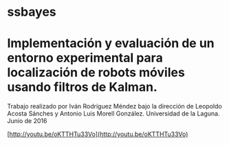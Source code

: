 # ssbayes
Implementación y evaluación de un entorno experimental para localización de robots móviles usando filtros de Kalman.
==========
Trabajo realizado por Iván Rodríguez Méndez bajo la dirección de Leopoldo Acosta Sánches y Antonio Luis Morell González. 
Universidad de la Laguna.
Junio de 2016

[http://youtu.be/oKTTHTu33Vo](http://youtu.be/oKTTHTu33Vo)
